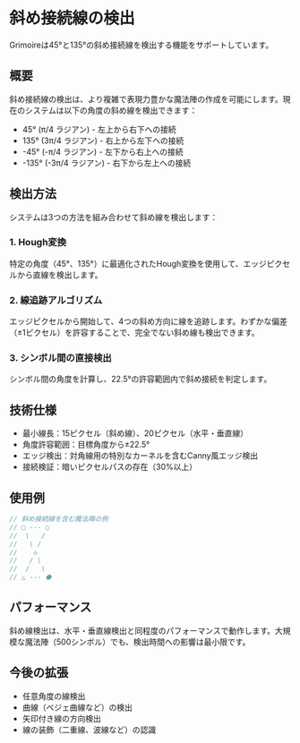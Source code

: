 # 斜め接続線の検出

Grimoireは45°と135°の斜め接続線を検出する機能をサポートしています。

## 概要

斜め接続線の検出は、より複雑で表現力豊かな魔法陣の作成を可能にします。現在のシステムは以下の角度の斜め線を検出できます：

- 45° (π/4 ラジアン) - 左上から右下への接続
- 135° (3π/4 ラジアン) - 右上から左下への接続
- -45° (-π/4 ラジアン) - 左下から右上への接続
- -135° (-3π/4 ラジアン) - 右下から左上への接続

## 検出方法

システムは3つの方法を組み合わせて斜め線を検出します：

### 1. Hough変換
特定の角度（45°、135°）に最適化されたHough変換を使用して、エッジピクセルから直線を検出します。

### 2. 線追跡アルゴリズム
エッジピクセルから開始して、4つの斜め方向に線を追跡します。わずかな偏差（±1ピクセル）を許容することで、完全でない斜め線も検出できます。

### 3. シンボル間の直接検出
シンボル間の角度を計算し、22.5°の許容範囲内で斜め接続を判定します。

## 技術仕様

- 最小線長：15ピクセル（斜め線）、20ピクセル（水平・垂直線）
- 角度許容範囲：目標角度から±22.5°
- エッジ検出：対角線用の特別なカーネルを含むCanny風エッジ検出
- 接続検証：暗いピクセルパスの存在（30%以上）

## 使用例

```go
// 斜め接続線を含む魔法陣の例
// □ --- ○
//  \   /
//   \ /
//    ◇
//   / \
//  /   \
// △ --- ⬟
```

## パフォーマンス

斜め線検出は、水平・垂直線検出と同程度のパフォーマンスで動作します。大規模な魔法陣（500シンボル）でも、検出時間への影響は最小限です。

## 今後の拡張

- 任意角度の線検出
- 曲線（ベジェ曲線など）の検出
- 矢印付き線の方向検出
- 線の装飾（二重線、波線など）の認識
